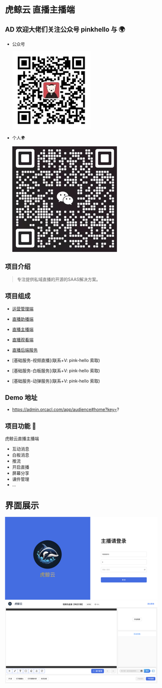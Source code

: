 # 虎鲸云 直播主播端

## AD 欢迎大佬们关注公众号 pinkhello 与 🌍 

- 公众号
    
    ![pinkhello](./qrcode.jpg)

- 个人🌍 
    
    ![v](./qrcodegr.jpg)

## 项目介绍
 
 > 专注提供私域直播的开源的SAAS解决方案。
 
## 项目组成

- [运营管理端](https://github.com/orca-yun/orca-admin)

- [直播助播端](https://github.com/orca-yun/assis-client)

- [直播主播端](https://github.com/orca-yun/anchor-client)

- [直播观看端](https://github.com/orca-yun/audience-client)

- [直播后端服务](https://github.com/orca-yun/living)

- [基础服务-视频直播](联系+V: pink-hello 索取)

- [基础服务-白板服务](联系+V: pink-hello 索取)

- [基础服务-动弹服务](联系+V: pink-hello 索取)


## Demo 地址
- https://admin.orcacl.com/app/audience#home?key=?

## 项目功能 🔨

虎鲸云直播主播端

- 互动消息
- 白板消息
- 推流
- 开启直播
- 屏幕分享
- 课件管理
- ...

# 界面展示


 ![1](./demo/login.png)
 ![2](./demo/home.png)


